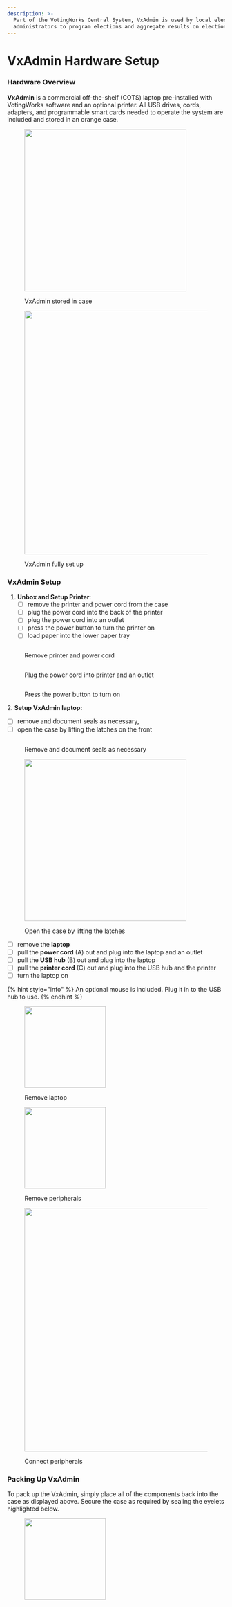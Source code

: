 ```yaml
---
description: >-
  Part of the VotingWorks Central System, VxAdmin is used by local election
  administrators to program elections and aggregate results on election night.
---
```


# VxAdmin Hardware Setup

### Hardware Overview

**VxAdmin** is a commercial off-the-shelf (COTS) laptop pre-installed with VotingWorks software and an optional printer. All USB drives, cords, adapters, and programmable smart cards needed to operate the system are included and stored in an orange case.

<div><figure><img src="../.gitbook/assets/VxAdmin in case.png" alt="" width="375"><figcaption><p>VxAdmin stored in case</p></figcaption></figure> <figure><img src="../.gitbook/assets/PXL_20241119_221005359.jpg" alt="" width="563"><figcaption><p>VxAdmin fully set up</p></figcaption></figure></div>

### **VxAdmin** Setup

1. **Unbox and Setup Printer**:&#x20;
   * [ ] remove the printer and power cord from the case
   * [ ] plug the power cord into the back of the printer
   * [ ] plug the power cord into an outlet
   * [ ] press the power button to turn the printer on
   * [ ] load paper into the lower paper tray

<div><figure><img src="../.gitbook/assets/printer case.png" alt=""><figcaption><p>Remove printer and power cord</p></figcaption></figure> <figure><img src="../.gitbook/assets/printer plug.png" alt=""><figcaption><p>Plug the power cord into printer and an outlet</p></figcaption></figure> <figure><img src="../.gitbook/assets/printer power.png" alt=""><figcaption><p>Press the power button to turn on</p></figcaption></figure></div>

2\. **Setup VxAdmin laptop:**

* [ ] remove and document seals as necessary,&#x20;
* [ ] open the case by lifting the latches on the front

<div><figure><img src="../.gitbook/assets/VxAdmin case sealed.png" alt=""><figcaption><p>Remove and document seals as necessary</p></figcaption></figure> <figure><img src="../.gitbook/assets/VxAdmin case latches.png" alt="" width="375"><figcaption><p>Open the case by lifting the latches</p></figcaption></figure></div>

* [ ] remove the **laptop**
* [ ] pull the **power cord** (A) out and plug into the laptop and an outlet
* [ ] pull the **USB hub** (B) out and plug into the laptop
* [ ] pull the **printer cord** (C) out and plug into the USB hub and the printer
* [ ] turn the laptop on

{% hint style="info" %}
An optional mouse is included.  Plug it in to the USB hub to use.
{% endhint %}

<div><figure><img src="../.gitbook/assets/PXL_20241119_220230549.jpg" alt="" width="188"><figcaption><p>Remove laptop</p></figcaption></figure> <figure><img src="../.gitbook/assets/PXL_20241119_220512937.jpg" alt="" width="188"><figcaption><p>Remove peripherals</p></figcaption></figure> <figure><img src="../.gitbook/assets/PXL_20241119_221005359 (1).jpg" alt="" width="563"><figcaption><p>Connect peripherals</p></figcaption></figure></div>

### Packing Up VxAdmin

To pack up the VxAdmin, simply place all of the components back into the case as displayed above. Secure the case as required by sealing the eyelets highlighted below.

<figure><img src="../.gitbook/assets/image (692).png" alt="" width="188"><figcaption></figcaption></figure>

